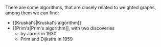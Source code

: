 There are some algorithms, that are closely related to weighted graphs, among them we can find:
- [[Kruskal's|Kruskal's algorithm]]
- [[Prim's|Prim's algorithm]], with two discoveries
	- by Jarnik in 1930
	- Prim and Dijkstra in 1959
